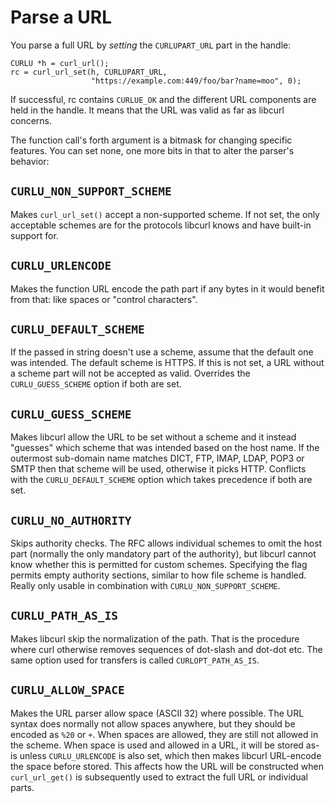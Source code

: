 # Parse a URL

You parse a full URL by *setting* the `CURLUPART_URL` part in the handle:

    CURLU *h = curl_url();
    rc = curl_url_set(h, CURLUPART_URL,
                      "https://example.com:449/foo/bar?name=moo", 0);

If successful, rc contains `CURLUE_OK` and the different URL components are
held in the handle. It means that the URL was valid as far as libcurl
concerns.

The function call's forth argument is a bitmask for changing specific
features. You can set none, one more bits in that to alter the parser's
behavior:

## `CURLU_NON_SUPPORT_SCHEME`

Makes `curl_url_set()` accept a non-supported scheme. If not set, the only
acceptable schemes are for the protocols libcurl knows and have built-in
support for.

## `CURLU_URLENCODE`

Makes the function URL encode the path part if any bytes in it would benefit
from that: like spaces or "control characters".

## `CURLU_DEFAULT_SCHEME`

If the passed in string doesn't use a scheme, assume that the default one was
intended. The default scheme is HTTPS. If this is not set, a URL without a
scheme part will not be accepted as valid. Overrides the `CURLU_GUESS_SCHEME`
option if both are set.

## `CURLU_GUESS_SCHEME`

Makes libcurl allow the URL to be set without a scheme and it instead
"guesses" which scheme that was intended based on the host name. If the
outermost sub-domain name matches DICT, FTP, IMAP, LDAP, POP3 or SMTP then
that scheme will be used, otherwise it picks HTTP. Conflicts with the
`CURLU_DEFAULT_SCHEME` option which takes precedence if both are set.

## `CURLU_NO_AUTHORITY`

Skips authority checks. The RFC allows individual schemes to omit the host
part (normally the only mandatory part of the authority), but libcurl cannot
know whether this is permitted for custom schemes. Specifying the flag permits
empty authority sections, similar to how file scheme is handled. Really only
usable in combination with `CURLU_NON_SUPPORT_SCHEME`.

## `CURLU_PATH_AS_IS`

Makes libcurl skip the normalization of the path. That is the procedure where
curl otherwise removes sequences of dot-slash and dot-dot etc. The same option
used for transfers is called `CURLOPT_PATH_AS_IS`.

## `CURLU_ALLOW_SPACE`

Makes the URL parser allow space (ASCII 32) where possible. The URL syntax
does normally not allow spaces anywhere, but they should be encoded as `%20`
or `+`. When spaces are allowed, they are still not allowed in the
scheme. When space is used and allowed in a URL, it will be stored as-is
unless `CURLU_URLENCODE` is also set, which then makes libcurl URL-encode the
space before stored. This affects how the URL will be constructed when
`curl_url_get()` is subsequently used to extract the full URL or individual
parts.
